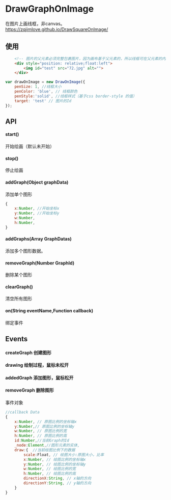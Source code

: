 # DrawGraphOnImage

在图片上画线框，非canvas。
https://zqjimlove.github.io/DrawSquareOnImage/

## 使用

```html
	<!-- 图片的父元素必须完整包裹图片，因为画布基于父元素的，所以线框可在父元素的内容范围内可画。 -->
	<div style="position: relative;float:left">
		<img id="test" src="72.jpg" alt="">
	</div>
```

```javascript
var drawOnImage = new DrawOnImage({
    penSize: 1, //线框大小
    penColor: 'blue', // 线框颜色
    penStyle:'solid', //线框样式（基于css border-style 的值）
    target: 'test' // 图片的Id
});
```

## API

#### start()

开始绘画（默认未开始）

#### stop()

停止绘画

#### addGraph(Object graphData)

添加单个图形
```javascript
{
	x:Number, //开始坐标x
	y:Number, //开始坐标y
	w:Number, 
	h:Number, 
}
```

#### addGraphs(Array GraphDatas)

添加多个图形数据。

#### removeGraph(Number GraphId)

删除某个图形

#### clearGraph()

清空所有图形

#### on(String eventName,Function callback)

绑定事件

## Events

#### createGraph 创建图形
#### drawing 绘制过程，鼠标未松开
#### addedGraph 添加图形，鼠标松开
#### removeGraph 删除图形

事件对象

```javascript
//callback Data
{
	x:Number, // 原图比例的坐标轴x
	y:Number,// 原图比例的坐标轴y
	w:Number, // 原图比例的宽
	h:Number, // 原图比例的高
	id:Number,//当前Graph的Id
	_node:Element,//图形元素的实体,
	draw:{  //当前绘图比例下的数据
		scale:Float, // 绘图大小:原图大小，比率
		x:Number, // 绘图比例的坐标轴x
		y:Number, // 绘图比例的坐标轴y
		w:Number, // 绘图比例的宽
		h:Number, // 绘图比例的高
		directionX:String, // x轴的方向
		directionY:String, // y轴的方向
	}
}
```

